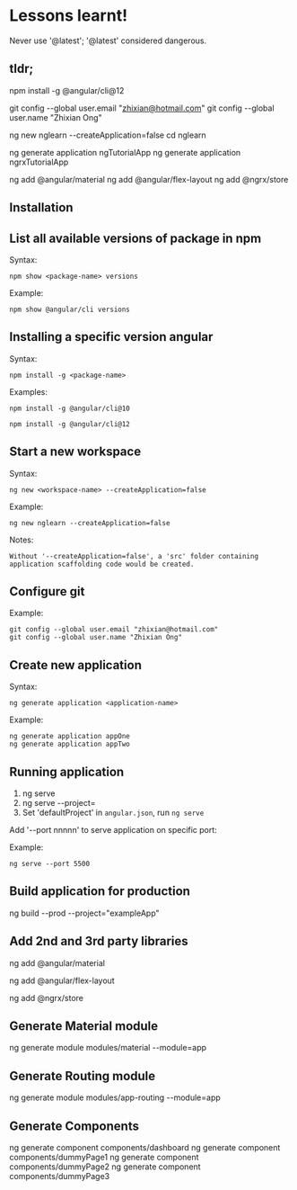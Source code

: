 # Lessons learnt!

Never use '@latest'; '@latest' considered dangerous.

## tldr; 

npm install -g @angular/cli@12

git config --global user.email "zhixian@hotmail.com"
git config --global user.name "Zhixian Ong"

ng new nglearn --createApplication=false
cd nglearn

ng generate application ngTutorialApp
ng generate application ngrxTutorialApp

ng add @angular/material
ng add @angular/flex-layout
ng add @ngrx/store


## Installation

## List all available versions of package in npm

Syntax:

    npm show <package-name> versions

Example:

    npm show @angular/cli versions

## Installing a specific version angular

Syntax:

    npm install -g <package-name>

Examples:

    npm install -g @angular/cli@10

    npm install -g @angular/cli@12

## Start a new workspace

Syntax:

    ng new <workspace-name> --createApplication=false

Example:

    ng new nglearn --createApplication=false

Notes:

    Without '--createApplication=false', a 'src' folder containing application scaffolding code would be created.


## Configure git

Example:

    git config --global user.email "zhixian@hotmail.com"
    git config --global user.name "Zhixian Ong"

## Create new application

Syntax:

    ng generate application <application-name>

Example:

    ng generate application appOne
    ng generate application appTwo

## Running application

1.  ng serve <application-name>
2.  ng serve --project=<application-name>
3.  Set 'defaultProject' in `angular.json`, run `ng serve`

Add '--port nnnnn' to serve application on specific port:

Example:

    ng serve --port 5500

## Build application for production

ng build --prod --project="exampleApp"

## Add 2nd and 3rd party libraries

ng add @angular/material

ng add @angular/flex-layout

ng add @ngrx/store
 
## Generate Material module

ng generate module modules/material --module=app

## Generate Routing module

ng generate module modules/app-routing --module=app

## Generate Components

ng generate component components/dashboard
ng generate component components/dummyPage1
ng generate component components/dummyPage2
ng generate component components/dummyPage3